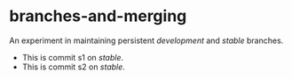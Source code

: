 # branches-and-merging

An experiment in maintaining persistent *development* and *stable* branches.

* This is commit s1 on *stable*.
* This is commit s2 on *stable*.
